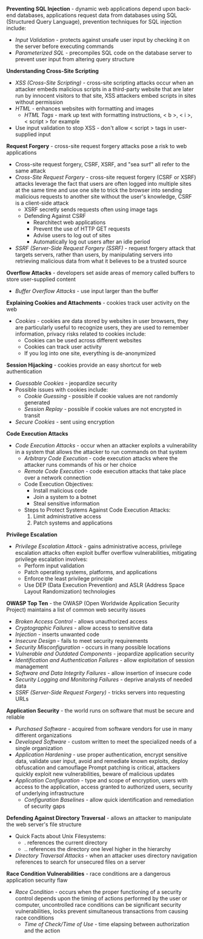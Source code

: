 **Preventing SQL Injection** - dynamic web applications depend upon back-end databases, applications request data from databases using SQL (Structured Query Language), prevention techniques for SQL injection include:
- *Input Validation* - protects against unsafe user input by checking it on the server before executing commands
- *Parameterized SQL* - precompiles SQL code on the database server to prevent user input from altering query structure

**Understanding Cross-Site Scripting**
- *XSS (Cross-Site Scripting)* - cross-site scripting attacks occur when an attacker embeds malicious scripts in a third-party website that are later run by innocent visitors to that site, XSS attackers embed scripts in sites without permission
- *HTML* - enhances websites with formatting and images
	- *HTML Tags* - mark up text with formatting instructions, < b >, < i >, < script > for example
- Use input validation to stop XSS - don't allow < script > tags in user-supplied input

**Request Forgery** - cross-site request forgery attacks pose a risk to web applications
- Cross-site request forgery, CSRF, XSRF, and "sea surf" all refer to the same attack
- *Cross-Site Request Forgery* - cross-site request forgery (CSRF or XSRF) attacks leverage the fact that users are often logged into multiple sites at the same time and use one site to trick the browser into sending malicious requests to another site without the user's knowledge, CSRF is a client-side attack
	- XSRF secretly sends requests often using image tags
	- Defending Against CSRF
		- Rearchitect web applications
		- Prevent the use of HTTP GET requests
		- Advise users to log out of sites
		- Automatically log out users after an idle period
- *SSRF (Server-Side Request Forgery (SSRF)* - request forgery attack that targets servers, rather than users, by manipulating servers into retrieving malicious data from what it believes to be a trusted source

**Overflow Attacks** - developers set aside areas of memory called buffers to store user-supplied content
- *Buffer Overflow Attacks* - use input larger than the buffer

**Explaining Cookies and Attachments** - cookies track user activity on the web
- *Cookies* - cookies are data stored by websites in user browsers, they are particularly useful to recognize users, they are used to remember information, privacy risks related to cookies include:
	- Cookies can be used across different websites
	- Cookies can track user activity
	- If you log into one site, everything is de-anonymized

**Session Hijacking** - cookies provide an easy shortcut for web authentication
- *Guessable Cookies* - jeopardize security
- Possible issues with cookies include:
	- *Cookie Guessing* - possible if cookie values are not randomly generated
	- *Session Replay* - possible if cookie values are not encrypted in transit
- *Secure Cookies* - sent using encryption

**Code Execution Attacks**
- *Code Execution Attacks* - occur when an attacker exploits a vulnerability in a system that allows the attacker to run commands on that system
	- *Arbitrary Code Execution* - code execution attacks where the attacker runs commands of his or her choice
	- *Remote Code Execution* - code execution attacks that take place over a network connection
	- Code Execution Objectives:
		- Install malicious code
		- Join a system to a botnet
		- Steal sensitive information
	- Steps to Protect Systems Against Code Execution Attacks:
		1. Limit administrative access
		2. Patch systems and applications

**Privilege Escalation**
- *Privilege Escalation Attack* - gains administrative access, privilege escalation attacks often exploit buffer overflow vulnerabilities, mitigating privilege escalation involves:
	- Perform input validation
	- Patch operating systems, platforms, and applications
	- Enforce the least privilege principle
	- Use DEP (Data Execution Prevention) and ASLR (Address Space Layout Randomization) technologies

**OWASP Top Ten** - the OWASP (Open Worldwide Application Security Project) maintains a list of common web security issues
- *Broken Access Control* - allows unauthorized access
- *Cryptographic Failures* - allow access to sensitive data
- *Injection* - inserts unwanted code
- *Insecure Design* - fails to meet security requirements
- *Security Misconfiguration* - occurs in many possible locations
- *Vulnerable and Outdated Components* - jeopardize application security
- *Identification and Authentication Failures* - allow exploitation of session management
- *Software and Data Integrity Failures* - allow insertion of insecure code
- *Security Logging and Monitoring Failures* - deprive analysts of needed data
- *SSRF (Server-Side Request Forgery)* - tricks servers into requesting URLs

**Application Security** - the world runs on software that must be secure and reliable
- *Purchased Software* - acquired from software vendors for use in many different organizations
- *Developed Software* - custom written to meet the specialized needs of a single organization
- *Application Hardening* - use proper authentication, encrypt sensitive data, validate user input, avoid and remediate known exploits, deploy obfuscation and camouflage
Prompt patching is critical, attackers quickly exploit new vulnerabilities, beware of malicious updates
- *Application Configuration* - type and scope of encryption, users with access to the application, access granted to authorized users, security of underlying infrastructure
	- *Configuration Baselines* - allow quick identification and remediation of security gaps

**Defending Against Directory Traversal** - allows an attacker to manipulate the web server's file structure
- Quick Facts about Unix Filesystems:
	- . references the current directory
	- .. references the directory one level higher in the hierarchy
-  *Directory Traversal Attacks* - when an attacker uses directory navigation references to search for unsecured files on a server

**Race Condition Vulnerabilities** - race conditions are a dangerous application security flaw
- *Race Condition* - occurs when the proper functioning of a security control depends upon the timing of actions performed by the user or computer, uncontrolled race conditions can be significant security vulnerabilities, locks prevent simultaneous transactions from causing race conditions
	- *Time of Check/Time of Use* - time elapsing between authorization and the action